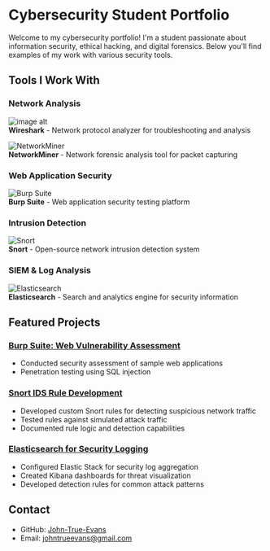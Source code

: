 # Cybersecurity Student Portfolio



Welcome to my cybersecurity portfolio! I'm a student passionate about information security, ethical hacking, and digital forensics. Below you'll find examples of my work with various security tools.

## Tools I Work With

### Network Analysis
![image alt](https://github.com/user-attachments/assets/4ffb38b3-5677-4dfa-bbda-0a1ab1ca6504)  
**Wireshark** - Network protocol analyzer for troubleshooting and analysis

![NetworkMiner](images/networkminer.png)  
**NetworkMiner** - Network forensic analysis tool for packet capturing

### Web Application Security
![Burp Suite](images/burpsuite.png)  
**Burp Suite** - Web application security testing platform

### Intrusion Detection
![Snort](images/snort.png)  
**Snort** - Open-source network intrusion detection system

### SIEM & Log Analysis
![Elasticsearch](images/elasticsearch.png)  
**Elasticsearch** - Search and analytics engine for security information

## Featured Projects

### [Burp Suite: Web Vulnerability Assessment](projects/burpsuite/)
- Conducted security assessment of sample web applications
- Penetration testing using SQL injection

### [Snort IDS Rule Development](projects/snort/)
- Developed custom Snort rules for detecting suspicious network traffic
- Tested rules against simulated attack traffic
- Documented rule logic and detection capabilities

### [Elasticsearch for Security Logging](projects/elasticsearch/)
- Configured Elastic Stack for security log aggregation
- Created Kibana dashboards for threat visualization
- Developed detection rules for common attack patterns

## Contact
- GitHub: [John-True-Evans](https://github.com/John-True-Evans)
- Email: johntrueevans@gmail.com
